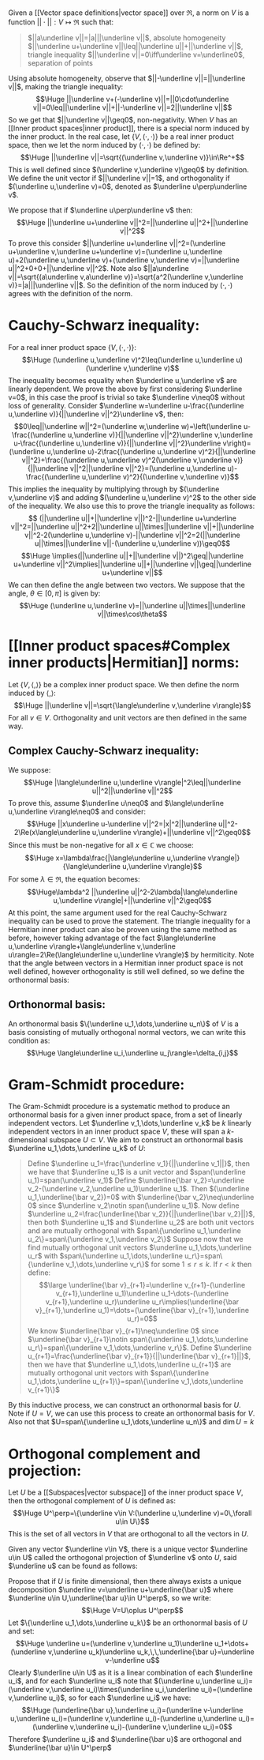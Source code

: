 Given a [[Vector space definitions|vector space]] over $\Re$, a norm on $V$ is a function $||\cdot||:V\mapsto\Re$ such that:
> $||a\underline v||=|a|||\underline v||$, absolute homogeneity
> $||\underline u+\underline v||\leq||\underline u||+||\underline v||$, triangle inequality
> $||\underline v||=0\iff\underline v=\underline0$, separation of points

Using absolute homogeneity, observe that $||-\underline v||=||\underline v||$, making the triangle inequality:$$\Huge ||\underline v+(-\underline v)||=||0\cdot\underline v||=0\leq||\underline v||+||-\underline v||=2||\underline v||$$So we get that $||\underline v||\geq0$, non-negativity. When $V$ has an [[Inner product spaces|inner product]], there is a special norm induced by the inner product. In the real case, let $\{V,(\cdot,\cdot)\}$ be a real inner product space, then we let the norm induced by $(\cdot,\cdot)$ be defined by:$$\Huge ||\underline v||=\sqrt{(\underline v,\underline v)}\in\Re^+$$This is well defined since $(\underline v,\underline v)\geq0$ by definition. We define the unit vector if $||\underline v||=1$, and orthogonality if $(\underline u,\underline v)=0$, denoted as $\underline u\perp\underline v$.

We propose that if $\underline u\perp\underline v$ then:$$\Huge ||\underline u+\underline v||^2=||\underline u||^2+||\underline v||^2$$To prove this consider $||\underline u+\underline v||^2=(\underline u+\underline v,\underline u+\underline v)=(\underline u,\underline u)+2(\underline u,\underline v)+(\underline v,\underline v)=||\underline u||^2+0+0+||\underline v||^2$. Note also $||a\underline v||=\sqrt{(a\underline v,a\underline v)}=\sqrt{a^2(\underline v,\underline v)}=|a|||\underline v||$. So the definition of the norm induced by $(\cdot,\cdot)$ agrees with the definition of the norm.

# Cauchy-Schwarz inequality:

For a real inner product space $\{V,(\cdot,\cdot)\}$:$$\Huge (\underline u,\underline v)^2\leq(\underline u,\underline u)(\underline v,\underline v)$$The inequality becomes equality when $\underline u,\underline v$ are linearly dependent. We prove the above by first considering $\underline v=0$, in this case the proof is trivial so take $\underline v\neq0$ without loss of generality. Consider $\underline w=\underline u-\frac{(\underline u,\underline v)}{||\underline v||^2}\underline v$, then:$$0\leq||\underline w||^2=(\underline w,\underline w)=\left(\underline u-\frac{(\underline u,\underline v)}{||\underline v||^2}\underline v,\underline u-\frac{(\underline u,\underline v)}{||\underline v||^2}\underline v\right)=(\underline u,\underline u)-2\frac{(\underline u,\underline v)^2}{||\underline v||^2}+\frac{(\underline u,\underline v)^2(\underline v,\underline v)}{||\underline v||^2||\underline v||^2}=(\underline u,\underline u)-\frac{(\underline u,\underline v)^2}{(\underline v,\underline v)}$$This implies the inequality by multiplying through by $(\underline v,\underline v)$ and adding $(\underline u,\underline v)^2$ to the other side of the inequality. We also use this to prove the triangle inequality as follows:
$$ (||\underline u||+||\underline v||)^2-||\underline u+\underline v||^2=||\underline u||^2+2||\underline u||\times||\underline v||+||\underline v||^2-2(\underline u,\underline v)-||\underline v||^2=2(||\underline u||\times||\underline v||-(\underline u,\underline v))\geq0$$$$\Huge \implies(||\underline u||+||\underline v||)^2\geq||\underline u+\underline v||^2\implies||\underline u||+||\underline v||\geq||\underline u+\underline v||$$We can then define the angle between two vectors. We suppose that the angle, $\theta\in[0,\pi]$ is given by:$$\Huge (\underline u,\underline v)=||\underline u||\times||\underline v||\times\cos\theta$$
# [[Inner product spaces#Complex inner products|Hermitian]] norms:

Let $\{V,\langle,\rangle\}$ be a complex inner product space. We then define the norm induced by $\langle,\rangle$:$$\Huge ||\underline v||=\sqrt{\langle\underline v,\underline v\rangle}$$For all $v\in V$. Orthogonality and unit vectors are then defined in the same way.

## Complex Cauchy-Schwarz inequality:
We suppose:$$\Huge |\langle\underline u,\underline v\rangle|^2\leq||\underline u||^2||\underline v||^2$$To prove this, assume $\underline u\neq0$ and $\langle\underline u,\underline v\rangle\neq0$ and consider:$$\Huge ||x\underline u-\underline v||^2=|x|^2||\underline u||^2-2\Re(x\langle\underline u,\underline v\rangle)+||\underline v||^2\geq0$$Since this must be non-negative for all $x\in\mathbb C$ we choose:$$\Huge x=\lambda\frac{|\langle\underline u,\underline v\rangle|}{\langle\underline u,\underline v\rangle}$$For some $\lambda\in\Re$, the equation becomes:$$\Huge\lambda^2 ||\underline u||^2-2\lambda|\langle\underline u,\underline v\rangle|+||\underline v||^2\geq0$$At this point, the same argument used for the real Cauchy-Schwarz inequality can be used to prove the statement. The triangle inequality for a Hermitian inner product can also be proven using the same method as before, however taking advantage of the fact $\langle\underline u,\underline v\rangle+\langle\underline v,\underline u\rangle=2\Re(\langle\underline u,\underline v\rangle)$ by hermiticity. Note that the angle between vectors in a Hermitian inner product space is not well defined, however orthogonality is still well defined, so we define the orthonormal basis:

## Orthonormal basis:
An orthonormal basis $\{\underline u_1,\dots,\underline u_n\}$ of $V$ is a basis consisting of mutually orthogonal normal vectors, we can write this condition as:$$\Huge \langle\underline u_i,\underline u_j\rangle=\delta_{i,j}$$

# Gram-Schmidt procedure:

The Gram-Schmidt procedure is a systematic method to produce an orthonormal basis for a given inner product space, from a set of linearly independent vectors. Let $\underline v_1,\dots,\underline v_k$ be $k$ linearly independent vectors in an inner product space $V$, these will span a $k$-dimensional subspace $U\subset V$. We aim to construct an orthonormal basis $\underline u_1,\dots,\underline u_k$ of $U$:
> Define $\underline u_1=\frac{\underline v_1}{||\underline v_1||}$, then we have that $\underline u_1$ is a unit vector and $span(\underline u_1)=span(\underline v_1)$
> Define $\underline{\bar v_2}=\underline v_2-(\underline v_2,\underline u_1)\underline u_1$. Then $(\underline u_1,\underline{\bar v_2})=0$ with $\underline{\bar v_2}\neq\underline 0$ since $\underline v_2\notin span(\underline u_1)$. Now define $\underline u_2=\frac{\underline{\bar v_2}}{||\underline{\bar v_2}||}$, then both $\underline u_1$ and $\underline u_2$ are both unit vectors and are mutually orthogonal with $span\{\underline u_1,\underline u_2\}=span\{\underline v_1,\underline v_2\}$
> Suppose now that we find mutually orthogonal unit vectors $\underline u_1,\dots,\underline u_r$ with $span\{\underline u_1,\dots,\underline u_r\}=span\{\underline v_1,\dots,\underline v_r\}$ for some $1\leq r\leq k$. If $r<k$ then define:$$\large \underline{\bar v}_{r+1}=\underline v_{r+1}-(\underline v_{r+1},\underline u_1)\underline u_1-\dots-(\underline v_{r+1},\underline u_r)\underline u_r\implies(\underline{\bar v}_{r+1},\underline u_1)=\dots=(\underline{\bar v}_{r+1},\underline u_r)=0$$We know $\underline{\bar v}_{r+1}\neq\underline 0$ since $\underline{\bar v}_{r+1}\notin span\{\underline u_1,\dots,\underline u_r\}=span\{\underline v_1,\dots,\underline v_r\}$. Define $\underline u_{r+1}=\frac{\underline{\bar v}_{r+1}}{||\underline{\bar v}_{r+1}||}$, then we have that $\underline u_1,\dots,\underline u_{r+1}$ are mutually orthogonal unit vectors with $span\{\underline u_1,\dots,\underline u_{r+1}\}=span\{\underline v_1,\dots,\underline v_{r+1}\}$

By this inductive process, we can construct an orthonormal basis for $U$. Note if $U=V$, we can use this process to create an orthonormal basis for $V$. Also not that $U=span\{\underline u_1,\dots,\underline u_n\}$ and $\dim U=k$ 

# Orthogonal complement and projection:

Let $U$ be a [[Subspaces|vector subspace]] of the inner product space $V$, then the orthogonal complement of $U$ is defined as:$$\Huge U^\perp=\{\underline v\in V:(\underline u,\underline v)=0\,\forall u\in U\}$$This is the set of all vectors in $V$ that are orthogonal to all the vectors in $U$.

Given any vector $\underline v\in V$, there is a unique vector $\underline u\in U$ called the orthogonal projection of $\underline v$ onto $U$, said $\underline u$ can be found as follows:

Propose that if $U$ is finite dimensional, then there always exists a unique decomposition $\underline v=\underline u+\underline{\bar u}$ where $\underline u\in U,\underline{\bar u}\in U^\perp$, so we write: $$\Huge V=U\oplus U^\perp$$Let $\{\underline u_1,\dots,\underline u_k\}$ be an orthonormal basis of $U$ and set:$$\Huge \underline u=(\underline v,\underline u_1)\underline u_1+\dots+(\underline v,\underline u_k)\underline u_k,\,\,\underline{\bar u}=\underline v-\underline u$$Clearly $\underline u\in U$ as it is a linear combination of each $\underline u_i$, and for each $\underline u_i$ note that $(\underline u,\underline u_i)=(\underline v,\underline u_i)\times(\underline u_i,\underline u_i)=(\underline v,\underline u_i)$, so for each $\underline u_i$ we have:$$\Huge (\underline{\bar u},\underline u_i)=(\underline v-\underline u,\underline u_i)=(\underline v,\underline u_i)-(\underline u,\underline u_i)=(\underline v,\underline u_i)-(\underline v,\underline u_i)=0$$Therefore $\underline u_i$ and $\underline{\bar u}$ are orthogonal and $\underline{\bar u}\in U^\perp$ 